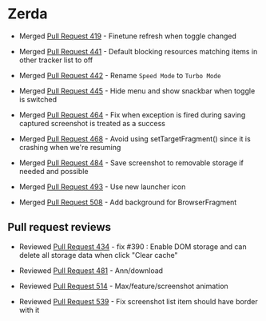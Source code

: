 Zerda
=============

* Merged [Pull Request 419](https://github.com/mozilla-tw/Zerda/pull/419) - Finetune refresh when toggle changed

* Merged [Pull Request 441](https://github.com/mozilla-tw/Zerda/pull/441) - Default blocking resources matching items in other tracker list to off

* Merged [Pull Request 442](https://github.com/mozilla-tw/Zerda/pull/442) - Rename `Speed Mode` to `Turbo Mode`

* Merged [Pull Request 445](https://github.com/mozilla-tw/Zerda/pull/445) - Hide menu and show snackbar when toggle is switched

* Merged [Pull Request 464](https://github.com/mozilla-tw/Zerda/pull/464) - Fix when exception is fired during saving captured screenshot is treated as a success

* Merged [Pull Request 468](https://github.com/mozilla-tw/Zerda/pull/468) - Avoid using setTargetFragment() since it is crashing when we're resuming
  
* Merged [Pull Request 484](https://github.com/mozilla-tw/Zerda/pull/484) - Save screenshot to removable storage if needed and possible 

* Merged [Pull Request 493](https://github.com/mozilla-tw/Zerda/pull/493) - Use new launcher icon
  
* Merged [Pull Request 508](https://github.com/mozilla-tw/Zerda/pull/508) - Add background for BrowserFragment

Pull request reviews
-------------
* Reviewed [Pull Request 434](https://github.com/mozilla-tw/Zerda/pull/434) - fix #390 : Enable DOM storage and can delete all storage data when click "Clear cache"

* Reviewed [Pull Request 481](https://github.com/mozilla-tw/Zerda/pull/481) - Ann/download
  
* Reviewed [Pull Request 514](https://github.com/mozilla-tw/Zerda/pull/514) - Max/feature/screenshot animation
  
* Reviewed [Pull Request 539](https://github.com/mozilla-tw/Zerda/pull/539) - Fix screenshot list item should have border with it
